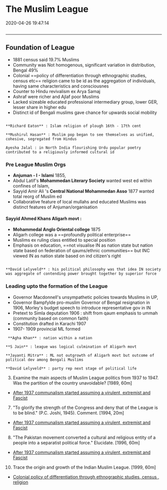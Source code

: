 # The Muslim League
2020-04-26 19:47:14
```toc
```
---

## Foundation of League
-   1881 census said 19.7% Muslims
-   Community was Not homogenous, significant variation in distribution, Bengal 49%  
- Colonial ==policy of differentiation through ethnographic studies, census etc== religion came to be id as the aggregation of individuals, having same characteristics and consciousnes
-   Counter to Hindu revivalism ex Arya Samaj
-   Ashraf were richer and Ajlaf poor Muslims
-   Lacked sizeable educated professional intermediary group, lower GER, lesser share in higher edu
-   Distinct id of Bengali muslims gave chance for upwards social mobility


```ad-Views

**Richard Eaton** : Islam religion of plough 16th - 17th cent

**Mushirul Hasan** : Muslim pop began to see themselves as unified, cohesive, segregated from Hindus

Ayesha Jalal : in North India flourishing Urdu popular poetry contributed to a religiously informed cultural id

```
### Pre League Muslim Orgs
-   **Anjuman - I - Islami** 1855, 
- Abdul Latif's **Mohammedan Literary Society** wanted west ed within confines of Islam, 
- Sayyid Amir Ali 's **Central National Mohammedan Asso** 1877 wanted total reorg of Muslim ed
-   Collaborative feature of local mullahs and educated Muslims was distinct features of Anjuman/organisation
  
####   Sayyid Ahmed Khans Aligarh movt : 
- **Mohammedal Anglo Oriental college** 1875
-   Aligarh college was a ==profoundly political enterprise==
-   Muslims ex ruling class entitled to special position
-   Emphasis on education, ==not visualise IN as nation state but nation state based on federation of qaums/ethnic communities== but INC viewed IN as nation state based on ind citizen's right

```ad-Views

**David Lelyveld** : his political philosophy was that idea IN society was aggregate of contending power brought together by superior force

```

### Leading upto the formation of the League

-   Governor Macdonnell's unsympathetic policies towards Muslims in UP, 
-   Governor Bampfylde pro-muslim Governor of Bengal resignation in 1906, Morley's budget speech to introduce representative gov in IN
-   Pretext to Simla deputation 1906 : shift from qaum emphasis to ummah (community based on common faith)
-   Constitution drafted in Karachi 1907
-   1907- 1909 provincial ML formed

```ad-Views
 **Agha Khan** : nation within a nation
  
**S Jain** : league was logical culmination of Aligarh movt

**Jayanti Mitra** : ML not outgrowth of Aligarh movt but outcome of political dev among Bengali Muslims
  
**David Lelyveld** : party rep next stage of political life
```


 







3. Examine the main aspects of Muslim League politics from 1937 to 1947. Was the partition
of the country unavoidable? [1989, 60m]
-   [After 1937 communalism started assuming a virulent, extremist and Fascist](onenote:[[Communalism]]%20and%20Politics%20of%20Partition&section-id={18C94A1F-03BF-42B0-AF70-3A5A6D981645}&page-id={8F486E88-D86C-4252-985D-B3AF48BEE81E}&object-id={585F629B-2FDB-41A4-A889-E21F175DC83D}&51&base-path=https://d.docs.live.net/bbc8be5bd337910c/Documents/History%20Optional/Modern%20History/Part%20II/Politics%20of%20Separatism.one)

7. "To glorify the strength of the Congress and deny that of the League is to be blind." (P.C. Joshi, 1945). Comment. [1994, 20m]
-   [After 1937 communalism started assuming a virulent, extremist and Fascist](onenote:[[Communalism]]%20and%20Politics%20of%20Partition&section-id={18C94A1F-03BF-42B0-AF70-3A5A6D981645}&page-id={8F486E88-D86C-4252-985D-B3AF48BEE81E}&object-id={585F629B-2FDB-41A4-A889-E21F175DC83D}&51&base-path=https://d.docs.live.net/bbc8be5bd337910c/Documents/History%20Optional/Modern%20History/Part%20II/Politics%20of%20Separatism.one)

8. "The Pakistan movement converted a cultural and religious entity of a people into a separatist political force." Elucidate. [1996, 60m]
-   [After 1937 communalism started assuming a virulent, extremist and Fascist](onenote:[[Communalism]]%20and%20Politics%20of%20Partition&section-id={18C94A1F-03BF-42B0-AF70-3A5A6D981645}&page-id={8F486E88-D86C-4252-985D-B3AF48BEE81E}&object-id={585F629B-2FDB-41A4-A889-E21F175DC83D}&51&base-path=https://d.docs.live.net/bbc8be5bd337910c/Documents/History%20Optional/Modern%20History/Part%20II/Politics%20of%20Separatism.one)

10. Trace the origin and growth of the Indian Muslim League. [1999, 60m]
-   [Colonial policy of differentiation through ethnographic studies, census , religion](onenote:[[The]]%20Muslim%20League&section-id={18C94A1F-03BF-42B0-AF70-3A5A6D981645}&page-id={4EB698BE-B923-4BC5-9214-720626373085}&object-id={7A6E370D-D1AA-40E0-A058-94EF66254D34}&1A&base-path=https://d.docs.live.net/bbc8be5bd337910c/Documents/History%20Optional/Modern%20History/Part%20II/Politics%20of%20Separatism.one)